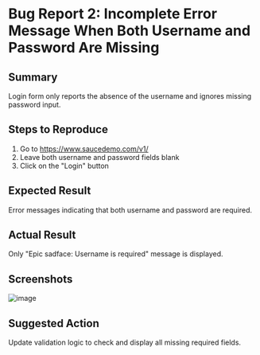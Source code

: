 # Bug Report 2: Incomplete Error Message When Both Username and Password Are Missing

## Summary
Login form only reports the absence of the username and ignores missing password input.

## Steps to Reproduce
1. Go to https://www.saucedemo.com/v1/
2. Leave both username and password fields blank
3. Click on the "Login" button

## Expected Result
Error messages indicating that both username and password are required.

## Actual Result
Only "Epic sadface: Username is required" message is displayed.
## Screenshots
![image](https://github.com/user-attachments/assets/37a7cc23-59da-4ac9-8fb6-2f569a1e64cb)

## Suggested Action
Update validation logic to check and display all missing required fields.
